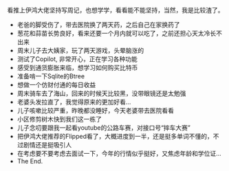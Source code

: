 看推上伊鸿大佬坚持写周记，也想学学，看看能不能坚持，当然，我是比较渣了。
- 老爸的脚受伤了，带去医院换了两天药，之后自己在家换药了
- 葱花和蒜苗长势良好，看来还要一个月内就可以吃了，之前还担心天太冷长不出来
- 周末儿子去大姨家，玩了两天游戏，头晕脑涨的
- 测试了Copilot, 非常开心，正在学习各种功能
- 感受到通货膨胀来临，想学习如何购买比特币
- 准备啃一下Sqlite的Btree
- 想做一个仿财付通的每日收益
- 周末骑车去了海山，回来的时候天比较黑，没带眼镜还是太勉强
- 老婆头发拉直了，我觉得原来的更加好看...
- 儿子咳嗽比较严重，昨晚都没睡好，今天老婆带去医院看看
- 小区修剪树木快到我们这一栋了
- 儿子念叨要跟我一起看youtube的公路车赛，对接口号“摔车大赛”
- 把伊鸿大佬推荐的Flipped看了，大概进度到一半，还是挺多单词不懂的，不过剧情还是挺吸引人
- 在考虑要不要考虑去面试一下，今年的行情似乎挺好，又焦虑年龄和学位证...
- The End.